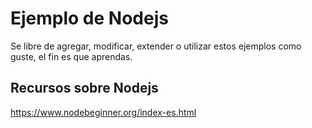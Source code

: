 # Ejemplo de Nodejs
Se libre de agregar, modificar, extender o utilizar estos ejemplos como guste, el fin es que aprendas.

## Recursos sobre Nodejs
https://www.nodebeginner.org/index-es.html
